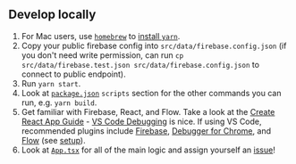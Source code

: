 ## Develop locally

1. For Mac users, use [`homebrew`](https://brew.sh/) to [install `yarn`](https://yarnpkg.com/lang/en/docs/install/).
1. Copy your public firebase config into `src/data/firebase.config.json` (if you don't need write permission, can run `cp src/data/firebase.test.json src/data/firebase.config.json` to connect to public endpoint).
1. Run `yarn start`.
1. Look at [`package.json`](package.json) `scripts` section for the other commands you can run, e.g. `yarn build`.
1. Get familiar with Firebase, React, and Flow. Take a look at the [Create React App Guide](https://github.com/facebookincubator/create-react-app/blob/master/packages/react-scripts/template/README.md) - [VS Code Debugging](https://github.com/facebook/create-react-app/blob/master/packages/react-scripts/template/README.md#visual-studio-code) is nice. If using VS Code, recommended plugins include [Firebase](https://marketplace.visualstudio.com/items?itemName=toba.vsfire), [Debugger for Chrome](https://marketplace.visualstudio.com/items?itemName=msjsdiag.debugger-for-chrome), and [Flow](https://marketplace.visualstudio.com/items?itemName=flowtype.flow-for-vscode) (see [setup](https://github.com/flowtype/flow-for-vscode#setup)).
1. Look at [`App.tsx`](src/App.tsx) for all of the main logic and assign yourself an [issue](https://github.com/rahafoundation/raha.io/issues)!
